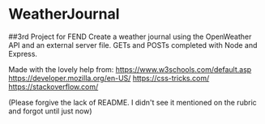 # WeatherJournal
##3rd Project for FEND
Create a weather journal using the OpenWeather API and an external server file. GETs and POSTs completed with Node and Express.

Made with the lovely help from:
https://www.w3schools.com/default.asp
https://developer.mozilla.org/en-US/
https://css-tricks.com/
https://stackoverflow.com/


(Please forgive the lack of README. I didn't see it mentioned on the rubric and forgot until just now)
